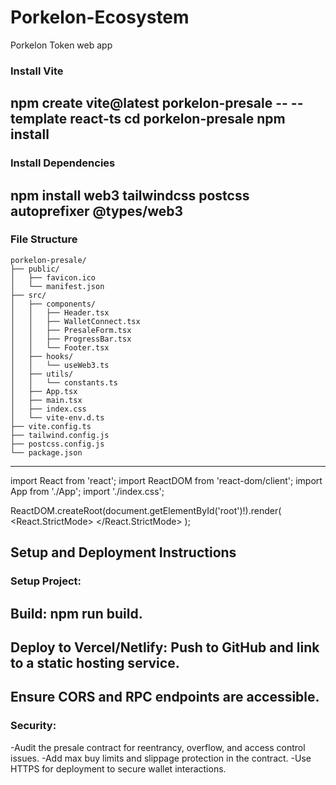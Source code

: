 # Porkelon-Ecosystem
Porkelon Token web app
### Install Vite
npm create vite@latest porkelon-presale -- --template react-ts
cd porkelon-presale
npm install
---
### Install Dependencies
npm install web3 tailwindcss postcss autoprefixer @types/web3
---
### File Structure ###
```
porkelon-presale/
├── public/
│   ├── favicon.ico
│   └── manifest.json
├── src/
│   ├── components/
│   │   ├── Header.tsx
│   │   ├── WalletConnect.tsx
│   │   ├── PresaleForm.tsx
│   │   ├── ProgressBar.tsx
│   │   └── Footer.tsx
│   ├── hooks/
│   │   └── useWeb3.ts
│   ├── utils/
│   │   └── constants.ts
│   ├── App.tsx
│   ├── main.tsx
│   ├── index.css
│   └── vite-env.d.ts
├── vite.config.ts
├── tailwind.config.js
├── postcss.config.js
└── package.json
```
---
import React from 'react';
import ReactDOM from 'react-dom/client';
import App from './App';
import './index.css';

ReactDOM.createRoot(document.getElementById('root')!).render(
  <React.StrictMode>
    <App />
  </React.StrictMode>
);
## Setup and Deployment Instructions
### Setup Project:
## Build: npm run build.
## Deploy to Vercel/Netlify: Push to GitHub and link to a static hosting service.
## Ensure CORS and RPC endpoints are accessible.
### Security:
-Audit the presale contract for reentrancy, overflow, and access control issues.
-Add max buy limits and slippage protection in the contract.
-Use HTTPS for deployment to secure wallet interactions.
